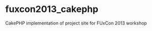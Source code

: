 fuxcon2013_cakephp
==================

CakePHP implementation of project site for FUxCon 2013 workshop
